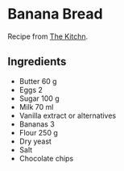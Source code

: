 # Banana Bread

Recipe from [The Kitchn](https://www.thekitchn.com/how-to-make-banana-bread-the-simplest-easiest-recipe-139900).

## Ingredients
* Butter 60 g
* Eggs 2
* Sugar 100 g
* Milk 70 ml
* Vanilla extract or alternatives
* Bananas 3
* Flour 250 g
* Dry yeast
* Salt
* Chocolate chips
